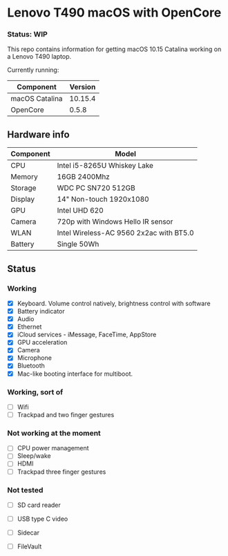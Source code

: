 # Lenovo T490 macOS with OpenCore

### Status: WIP

This repo contains information for getting macOS 10.15 Catalina working on a Lenovo T490 laptop. 

Currently running:

| Component      | Version |
| -------------- | ------- |
| macOS Catalina | 10.15.4 |
| OpenCore       | 0.5.8   |

## Hardware info

| Component | Model                                   |
| --------- | --------------------------------------- |
| CPU       | Intel i5-8265U Whiskey Lake             |
| Memory    | 16GB 2400Mhz                            |
| Storage   | WDC PC SN720 512GB                      |
| Display   | 14" Non-touch 1920x1080                 |
| GPU       | Intel UHD 620                           |
| Camera    | 720p with Windows Hello IR sensor       |
| WLAN      | Intel Wireless-AC 9560 2x2ac with BT5.0 |
| Battery   | Single 50Wh                             |

## Status

### Working
- [x] Keyboard. Volume control natively, brightness control with software
- [x] Battery indicator
- [x] Audio
- [x] Ethernet
- [x] iCloud services - iMessage, FaceTime, AppStore
- [x] GPU acceleration
- [x] Camera 
- [x] Microphone
- [x] Bluetooth
- [x] Mac-like booting interface for multiboot. 

### Working, sort of
- [ ] Wifi
- [ ] Trackpad and two finger gestures

### Not working at the moment 
- [ ] CPU power management
- [ ] Sleep/wake
- [ ] HDMI
- [ ] Trackpad three finger gestures

### Not tested
- [ ] SD card reader
- [ ] USB type C video
- [ ] Sidecar
- [ ] FileVault

